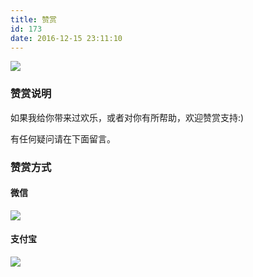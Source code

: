 ```yaml
---
title: 赞赏
id: 173
date: 2016-12-15 23:11:10
---
```


![](/images/donate.jpg)

### 赞赏说明



如果我给你带来过欢乐，或者对你有所帮助，欢迎赞赏支持:)

有任何疑问请在下面留言。

### 赞赏方式

#### 微信

![](/images/2016-08-25_wxd.png)

#### 支付宝

![](/images/2016-08-25_zfbd.png)
